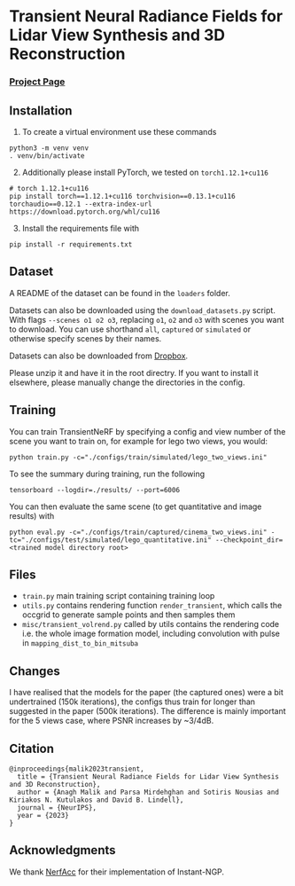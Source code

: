 # Transient Neural Radiance Fields for Lidar View Synthesis and 3D Reconstruction
### [Project Page](http://www.anaghmalik.com/TransientNeRF/) 

## Installation

1. To create a virtual environment use these commands
```
python3 -m venv venv
. venv/bin/activate
```
2. Additionally please install PyTorch, we tested on `torch1.12.1+cu116`

```
# torch 1.12.1+cu116
pip install torch==1.12.1+cu116 torchvision==0.13.1+cu116 torchaudio==0.12.1 --extra-index-url https://download.pytorch.org/whl/cu116
```

3. Install the requirements file with 

```
pip install -r requirements.txt
```

## Dataset 

A README of the dataset can be found in the `loaders` folder. 

Datasets can also be downloaded using the `download_datasets.py` script. With flags `--scenes o1 o2 o3`, replacing `o1`, `o2` and `o3` with scenes you want to download. You can use shorthand `all`, `captured` or `simulated` or otherwise specify scenes by their names.

Datasets can also be downloaded from [Dropbox](https://www.dropbox.com/scl/fo/02hsk2e686mkjwziyofzt/AN9Op5vDidmS6roxN3Ho5mE?rlkey=op6qgnbrde2jcjzp2g2hw803a&st=oemq9pk6&dl=0).

Please unzip it and have it in the root directry. If you want to install it elsewhere, please manually change the directories in the config.

## Training

You can train TransientNeRF by specifying a config and view number of the scene you want to train on, for example for lego two views, you would:

```
python train.py -c="./configs/train/simulated/lego_two_views.ini"
```

To see the summary during training, run the following
```
tensorboard --logdir=./results/ --port=6006
```


You can then evaluate the same scene (to get quantitative and image results) with
```
python eval.py -c="./configs/train/captured/cinema_two_views.ini" -tc="./configs/test/simulated/lego_quantitative.ini" --checkpoint_dir=<trained model directory root>
```


## Files 
- `train.py` main training script containing training loop
- `utils.py` contains rendering function `render_transient`, which calls the occgrid to generate sample points and then samples them 
- `misc/transient_volrend.py` called by utils contains the rendering code i.e. the whole image formation model, including convolution with pulse in `mapping_dist_to_bin_mitsuba`


## Changes 

I have realised that the models for the paper (the captured ones) were a bit undertrained (150k iterations), the configs thus train for longer than suggested in the paper (500k iterations). The difference is mainly important for the 5 views case, where PSNR increases by ~3/4dB. 

## Citation

```
@inproceedings{malik2023transient,
  title = {Transient Neural Radiance Fields for Lidar View Synthesis and 3D Reconstruction}, 
  author = {Anagh Malik and Parsa Mirdehghan and Sotiris Nousias and Kiriakos N. Kutulakos and David B. Lindell},
  journal = {NeurIPS},
  year = {2023}
}
```

## Acknowledgments

We thank [NerfAcc](https://www.nerfacc.com/) for their implementation of Instant-NGP. 
